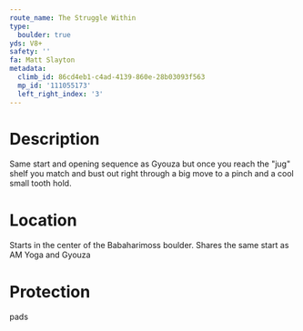 ```yaml
---
route_name: The Struggle Within
type:
  boulder: true
yds: V8+
safety: ''
fa: Matt Slayton
metadata:
  climb_id: 86cd4eb1-c4ad-4139-860e-28b03093f563
  mp_id: '111055173'
  left_right_index: '3'
---
```

# Description
Same start and opening sequence as Gyouza but once you reach the "jug" shelf you match and bust out right through a big move to a pinch and a cool small tooth hold.

# Location
Starts in the center of the Babaharimoss boulder. Shares the same start as AM Yoga and Gyouza

# Protection
pads
